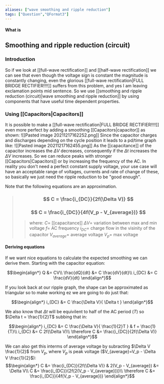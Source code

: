 ```yaml
---
aliases: ["wave smoothing and ripple reduction"]
tags: ["Question","QFormat3"]
---
```


#### What is
## Smoothing and ripple reduction (circuit)
### Introduction
So if we look at [[full-wave rectification]] and [[half-wave rectification]] we can see that even though the voltage sign is constant the magnitude is constantly changing, even the glorious [[full-wave rectification|FULL BRIDGE RECTIFIER!!!!]] suffers from this problem, and yes I am leaving exclamation points mid sentence.
So we use [[smoothing and ripple reduction (circuit)|wave smoothing and ripple reduction]] by using components that have useful time dependent properties.

### Using [[Capacitors|Capacitors]]
It is possible to make a [[full-wave rectification|FULL BRIDGE RECTIFIER!!!!]] even more perfect by adding a smoothing [[Capacitors|capacitor]] as shown:
![[Pasted image 20211217162252.png]]
Since the capacitor charges and discharges depending on the cycle position it leads to a pd/time graph like:
![[Pasted image 20211217162455.png]]
As the [[capacitance]] of the capacitor increases the $\Delta V$ decreases, consequently if the $\Delta t$ increases the $\Delta V$ increases. So we can reduce peaks with stronger [[Capacitors|Capacitors]] or by increasing the frequency of the AC.
In reality you don't need a perfect constant supply voltage, your use case will have an acceptable range of voltages, currents and rate of change of these, so basically we just need the ripple reduction to be "good enough".

Note that the following equations are an approximation.
> ### $$ C = \frac{i_{DC}}{2f(\Delta V)} $$ 
> ### $$ C = \frac{i_{DC}}{4f(V_p - V_{average})} $$ 
>> where:
>> $C=$ [[capacitance]] 
>> $\Delta V=$ variation between max and min voltage
>> $f=$ AC frequency
>> $i_{DC}=$ charge flow in the visinity of the capacitor
>> $V_{average}=$ average voltage
>> $V_p=$ max voltage

#### Deriving equations
If we want nice equations to calculate the expected smoothing we can derive them.
Starting with the capacitor equation:

$$\begin{align*}
Q &= CV\\
\frac{dQ}{dt} &= C \frac{dV}{dt}\\
i_{DC} &= C \frac{dV}{dt}
\end{align*}$$

If you look back at our ripple graph, the shape can be approximated as triangular so to make working ez we are going to do just that:

$$\begin{align*}
i_{DC} &= C \frac{\Delta V}{ \Delta t }
\end{align*}$$

We also know that $\Delta t$ will be equivilent to half of the AC period ($T$) so $\Delta t = \frac{1}{2}T$ subbing that in:

$$\begin{align*}
i_{DC} &= C \frac{\Delta V}{ \frac{1}{2}T } & f = \frac{1}{T}\\
i_{DC} &= C 2f(\Delta V)\\
\therefore C &= \frac{i_{DC}}{2f(\Delta V)}
\end{align*}$$

We can also get this interms of average voltage by subracting $\Delta V \frac{1}{2}$ from $V_p$, where $V_p$ is peak voltage ($V_{average}=V_p - \Delta V \frac{1}{2}$):
$$\begin{align*}
C &= \frac{i_{DC}}{2f(\Delta V)} & 2(V_p - V_{average}) &= \Delta V\\
C &= \frac{i_{DC}}{2f(2(V_p - V_{average}))}\\
\therefore C &= \frac{i_{DC}}{4f(V_p - V_{average})}
\end{align*}$$